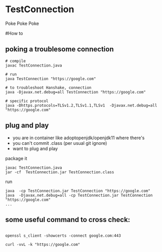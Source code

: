 # TestConnection
Poke Poke Poke


#How to

## poking a troublesome connection
```
# compile
javac TestConnection.java

# run
java TestConnection "https://google.com"

# to troubleshoot Hanshake, connection
java -Djavax.net.debug=all TestConnection "https://google.com"

# specific protocol
java -Dhttps.protocols=TLSv1.2,TLSv1.1,TLSv1  -Djavax.net.debug=all "https://google.com"
```

## plug and play
- you are in container like adoptopenjdk/openjdk11 where there's
- you can't commit .class (per usual git ignore)
- want to plug and play

package it
```
javac TestConnection.java
jar -cf  TestConnection.jar TestConnection.class
```

run
```
java  -cp TestConnection.jar TestConnection "https://google.com"
java  -Djavax.net.debug=all -cp TestConnection.jar TestConnection "https://google.com"
...
```

## some useful command to cross check:
```

openssl s_client -showcerts -connect google.com:443

curl -vvL -k "https://google.com"
```
